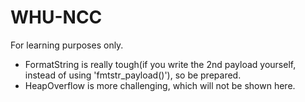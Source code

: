 # WHU-NCC
For learning purposes only.
* FormatString is really tough(if you write the 2nd payload yourself, instead of using 'fmtstr_payload()'), so be prepared.
* HeapOverflow is more challenging, which will not be shown here.
